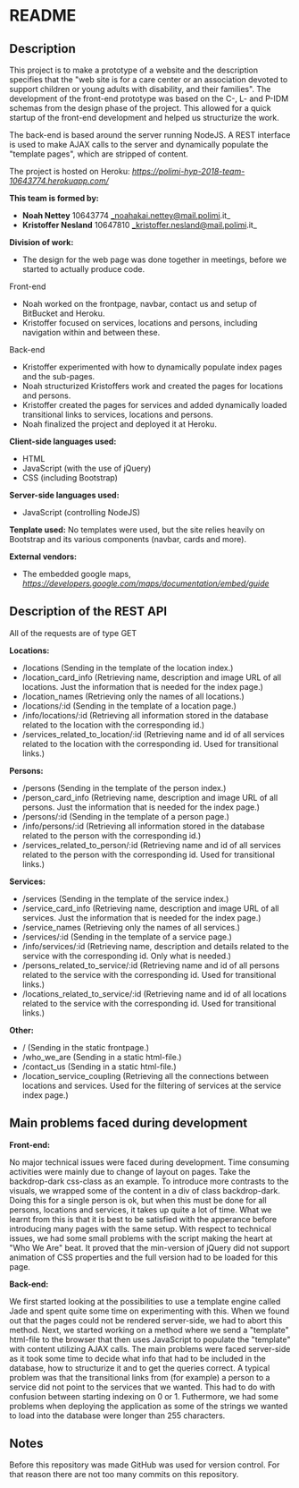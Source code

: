 # README

## Description

This project is to make a prototype of a website and the description specifies that the "web site is for a care center
or an association devoted to support children or young adults with disability, and their families". The development
of the front-end prototype was based on the C-, L- and P-IDM schemas from the design phase of the project. This
allowed for a quick startup of the front-end development and helped us structurize the work.

The back-end is based around the server running NodeJS. A REST interface is used to make AJAX calls to the server and 
dynamically populate the "template pages", which are stripped of content.

The project is hosted on Heroku: _https://polimi-hyp-2018-team-10643774.herokuapp.com/_

**This team is formed by:**

-  **Noah Nettey** 10643774 _noahakai.nettey@mail.polimi.it_
-  **Kristoffer Nesland** 10647810 _kristoffer.nesland@mail.polimi.it_

**Division of work:**

- The design for the web page was done together in meetings, before we started to actually produce code.

Front-end

- Noah worked on the frontpage, navbar, contact us and setup of BitBucket and Heroku.
- Kristoffer focused on services, locations and persons, including navigation within and between these.

Back-end

- Kristoffer experimented with how to dynamically populate index pages and the sub-pages.
- Noah structurized Kristoffers work and created the pages for locations and persons.
- Kristoffer created the pages for services and added dynamically loaded transitional links to services, locations and persons.
- Noah finalized the project and deployed it at Heroku.


**Client-side languages used:** 

- HTML
- JavaScript (with the use of jQuery)        
- CSS (including Bootstrap)

**Server-side languages used:**

- JavaScript (controlling NodeJS)

**Tenplate used:** No templates were used, but the site relies heavily on Bootstrap and its various components (navbar, cards and more).

**External vendors:**

- The embedded google maps, _https://developers.google.com/maps/documentation/embed/guide_

## Description of the REST API

All of the requests are of type GET

**Locations:**

- /locations (Sending in the template of the location index.)
- /location_card_info (Retrieving name, description and image URL of all locations. Just the information that is needed for the index page.)
- /location_names (Retrieving only the names of all locations.)
- /locations/:id (Sending in the template of a location page.)
- /info/locations/:id (Retrieving all information stored in the database related to the location with the corresponding id.)
- /services_related_to_location/:id (Retrieving name and id of all services related to the location with the corresponding id. Used for transitional links.)

**Persons:**

- /persons (Sending in the template of the person index.)
- /person_card_info (Retrieving name, description and image URL of all persons. Just the information that is needed for the index page.)
- /persons/:id (Sending in the template of a person page.)
- /info/persons/:id (Retrieving all information stored in the database related to the person with the corresponding id.)
- /services_related_to_person/:id (Retrieving name and id of all services related to the person with the corresponding id. Used for transitional links.)

**Services:**

- /services (Sending in the template of the service index.)
- /service_card_info (Retrieving name, description and image URL of all services. Just the information that is needed for the index page.)
- /service_names (Retrieving only the names of all services.)
- /services/:id (Sending in the template of a service page.)
- /info/services/:id (Retrieving name, description and details related to the service with the corresponding id. Only what is needed.)
- /persons_related_to_service/:id (Retrieving name and id of all persons related to the service with the corresponding id. Used for transitional links.)
- /locations_related_to_service/:id (Retrieving name and id of all locations related to the service with the corresponding id. Used for transitional links.)

**Other:**

- / (Sending in the static frontpage.)
- /who_we_are (Sending in a static html-file.)
- /contact_us (Sending in a static html-file.)
- /location_service_coupling (Retrieving all the connections between locations and services. Used for the filtering of services at the service index page.)


## Main problems faced during development

**Front-end:**

No major technical issues were faced during development. Time consuming activities were mainly due to change of
layout on pages. Take the backdrop-dark css-class as an example. To introduce more contrasts to the visuals, we
wrapped some of the content in a div of class backdrop-dark. Doing this for a single person is ok, but when this
must be done for all persons, locations and services, it takes up quite a lot of time. What we learnt from this is
that it is best to be satisfied with the apperance before introducing many pages with the same setup. With respect
to technical issues, we had some small problems with the script making the heart at "Who We Are" beat. It proved
that the min-version of jQuery did not support animation of CSS properties and the full version had to be loaded
for this page.

**Back-end:**

We first started looking at the possibilities to use a template engine called Jade and spent quite some time on experimenting with this. When 
we found out that the pages could not be rendered server-side, we had to abort this method. Next, we started working on a method where we send a
"template" html-file to the browser that then uses JavaScript to populate the "template" with content utilizing AJAX calls. The main problems were
faced server-side as it took some time to decide what info that had to be included in the database, how to structurize it and to get the queries
correct. A typical problem was that the transitional links from (for example) a person to a service did not point to the services that we wanted.
This had to do with confusion between starting indexing on 0 or 1. Futhermore, we had some problems when deploying the application as some of the
strings we wanted to load into the database were longer than 255 characters.

## Notes
Before this repository was made GitHub was used for version control.
For that reason there are not too many commits on this repository.
